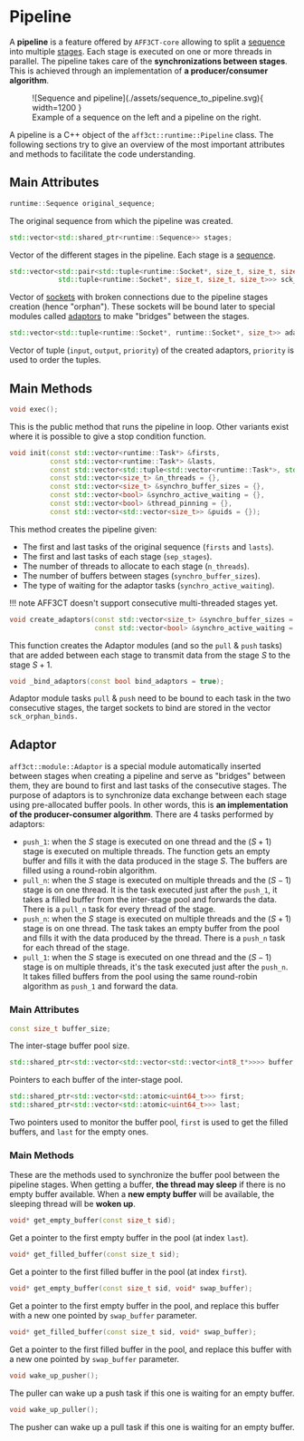 # Pipeline

A **pipeline** is a feature offered by `AFF3CT-core` allowing to split a
[sequence](sequence.md) into multiple [stages](#Stage). Each stage is executed 
on one or more threads in parallel. The pipeline takes care of the 
**synchronizations between stages**. This is achieved through an implementation 
of **a producer/consumer algorithm**.

<figure markdown>
  ![Sequence and pipeline](./assets/sequence_to_pipeline.svg){ width=1200 }
  <figcaption>Example of a sequence on the left and a pipeline on the right.</figcaption>
</figure>

A pipeline is a C++ object of the `aff3ct::runtime::Pipeline` class. The 
following sections try to give an overview of the most important attributes and 
methods to facilitate the code understanding.

## Main Attributes

```cpp 
runtime::Sequence original_sequence;
``` 
The original sequence from which the pipeline was created.

<a name="Stage"></a>
```cpp 
std::vector<std::shared_ptr<runtime::Sequence>> stages;
``` 
Vector of the different stages in the pipeline. Each stage is a
[sequence](sequence.md).

```cpp
std::vector<std::pair<std::tuple<runtime::Socket*, size_t, size_t, size_t,size_t>,
            std::tuple<runtime::Socket*, size_t, size_t, size_t>>> sck_orphan_binds;
```
Vector of [sockets](socket.md) with broken connections due to the pipeline
stages creation (hence "orphan"). These sockets will be bound later to special
modules called [adaptors](#Adaptor) to make "bridges" between the stages.

```cpp
std::vector<std::tuple<runtime::Socket*, runtime::Socket*, size_t>> adaptors_binds;
```
Vector of tuple (`input`, `output`, `priority`) of the created adaptors, 
`priority` is used to order the tuples.

## Main Methods

```cpp
void exec();
```
This is the public method that runs the pipeline in loop. Other variants exist
where it is possible to give a stop condition function.

```cpp
void init(const std::vector<runtime::Task*> &firsts,
          const std::vector<runtime::Task*> &lasts,
          const std::vector<std::tuple<std::vector<runtime::Task*>, std::vector<runtime::Task*>, std::vector<runtime::Task*>>> &sep_stages = {},
          const std::vector<size_t> &n_threads = {},
          const std::vector<size_t> &synchro_buffer_sizes = {},
          const std::vector<bool> &synchro_active_waiting = {},
          const std::vector<bool> &thread_pinning = {},
          const std::vector<std::vector<size_t>> &puids = {});
```

This method creates the pipeline given:

- The first and last tasks of the original sequence (`firsts` and `lasts`).
- The first and last tasks of each stage (`sep_stages`).
- The number of threads to allocate to each stage (`n_threads`).
- The number of buffers between stages (`synchro_buffer_sizes`).
- The type of waiting for the adaptor tasks (`synchro_active_waiting`).

!!! note
	AFF3CT doesn't support consecutive multi-threaded stages yet.

```cpp
void create_adaptors(const std::vector<size_t> &synchro_buffer_sizes = {},
                     const std::vector<bool> &synchro_active_waiting = {});
```
This function creates the Adaptor modules (and so the `pull` & `push` tasks) 
that are added between each stage to transmit data from the stage $S$ to the 
stage $S+1$. 

```cpp
void _bind_adaptors(const bool bind_adaptors = true);
```
Adaptor module tasks `pull` & `push` need to be bound to each task in the two
consecutive stages, the target sockets to bind are stored in the vector
`sck_orphan_binds.`

<a name="Adaptor"></a>
## Adaptor

`aff3ct::module::Adaptor` is a special module automatically inserted between 
stages when creating a pipeline and serve as "bridges" between them, they are 
bound to first and last tasks of the consecutive stages. The purpose of adaptors 
is to synchronize data exchange between each stage using pre-allocated buffer 
pools. In other words, this is **an implementation of the producer-consumer 
algorithm**. There are 4 tasks performed by adaptors:

- `push_1`: when the $S$ stage is executed on one thread and the $(S+1)$ stage 
  is executed on multiple threads. The function gets an empty buffer and fills 
  it with the data produced in the stage $S$. The buffers are filled using a 
  round-robin algorithm.
- `pull_n`: when the $S$ stage is executed on multiple threads and the $(S-1)$
  stage is on one thread. It is the task executed just after the `push_1`, it
  takes a filled buffer from the inter-stage pool and forwards the data. There 
  is a `pull_n` task for every thread of the stage.
- `push_n`: when the $S$ stage is executed on multiple threads and the $(S+1)$
  stage is on one thread. The task takes an empty buffer from the pool and fills
  it with the data produced by the thread. There is a `push_n` task for each
  thread of the stage.
- `pull_1`: when the $S$ stage is executed on one thread and the $(S-1)$ stage 
  is on multiple threads, it's the task executed just after the `push_n`. It 
  takes filled buffers from the pool using the same round-robin algorithm as 
  `push_1` and forward the data.

### Main Attributes

```cpp
const size_t buffer_size;
```
The inter-stage buffer pool size.

```cpp
std::shared_ptr<std::vector<std::vector<std::vector<int8_t*>>>> buffer;
```
Pointers to each buffer of the inter-stage pool.

``` cpp
std::shared_ptr<std::vector<std::atomic<uint64_t>>> first;
std::shared_ptr<std::vector<std::atomic<uint64_t>>> last;
```
Two pointers used to monitor the buffer pool, `first` is used to get the filled
buffers, and `last` for the empty ones.

### Main Methods

These are the methods used to synchronize the buffer pool between the pipeline
stages. When getting a buffer, **the thread may sleep** if there is no empty 
buffer available. When a **new empty buffer** will be available, the sleeping 
thread will be **woken up**.

```cpp
void* get_empty_buffer(const size_t sid);
```
Get a pointer to the first empty buffer in the pool (at index `last`).

```cpp
void* get_filled_buffer(const size_t sid);
```
Get a pointer to the first filled buffer in the pool (at index `first`).

```cpp
void* get_empty_buffer(const size_t sid, void* swap_buffer);
```
Get a pointer to the first empty buffer in the pool, and replace this buffer
with a new one pointed by `swap_buffer` parameter. 

```cpp
void* get_filled_buffer(const size_t sid, void* swap_buffer);
```
Get a pointer to the first filled  buffer in the pool, and replace this buffer
with a new one pointed by `swap_buffer` parameter.

```cpp
void wake_up_pusher();
```
The puller can wake up a push task if this one is waiting for an empty buffer.

```cpp
void wake_up_puller();
```
The pusher can wake up a pull task if this one is waiting for an empty buffer.
